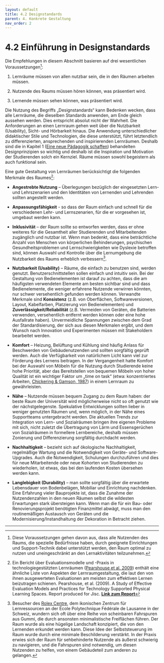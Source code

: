 ```yaml
---
layout: default
title: 4.2 Designstandards
parent: 4. Konkrete Gestaltung
nav_order: 2
---
```

# 4.2 Einführung in Designstandards

Die Empfehlungen in diesem Abschnitt basieren auf drei wesentlichen
Voraussetzungen[^9]:

1.  Lernräume müssen von allen nutzbar sein, die in den Räumen arbeiten
    müssen.

2.  Nutzende des Raums müssen hören können, was präsentiert wird.

3.  Lernende müssen sehen können, was präsentiert wird.

Die Nutzung des Begriffs „Designstandards“ kann Bedenken wecken, dass
alle Lernräume, die dieselben Standards anwenden, am Ende gleich
aussehen werden. Dies entspricht absolut nicht der Wahrheit. Die
Anforderungen an einen Lernraum gehen weit über die Nutzbarkeit
(Usability), Sicht- und Hörbarkeit hinaus. Die Anwendung
unterschiedlicher didaktischer Stile und Technologien, die diese
unterstützt, führt letztendlich zu differenzierten, ansprechenden und
inspirierenden Lernräumen. Deshalb sind die in Kapitel 1
([Eine neue Pädagogik schaffen](../1_paedagogik/0_paedagogik.md))
behandelten Designprinzipien so wichtig und deshalb
ist die Inspiration und Motivation der Studierenden solch ein Kernziel.
Räume müssen sowohl begeistern als auch funktional sein.

Eine gute Gestaltung von Lernräumen berücksichtigt die folgenden
Merkmale des Raumes[^10]:

-   **Angestrebte Nutzung** – Überlegungen bezüglich der eingesetzten
    Lern- und Lehrszenarien und den Identitäten von Lernenden und
    Lehrenden sollten angestellt werden.

-   **Anpassungsfähigkeit** - so dass der Raum einfach und schnell für
    die verschiedenen Lehr- und Lernszenarien, für die er vorgesehen
    ist, umgebaut werden kann.

-   **Inklusivität** – der Raum sollte so entworfen werden, dass er ohne
    weiteres für die Gesamtheit aller Studierenden und Mitarbeitenden
    zugänglich und nutzbar ist. Wenn man bedenkt, dass eine
    beträchtliche Anzahl von Menschen von körperlichen Behinderungen,
    psychischen Gesundheitsproblemen und Lernschwierigkeiten wie
    Dyslexie betroffen sind, können Auswahl und Kontrolle über die
    Lernumgebung die Nutzbarkeit des Raums erheblich verbessern[^11].

-   **Nutzbarkeit (Usability)** – Räume, die einfach zu benutzen sind,
    werden genutzt. Benutzerschnittstellen sollen einfach und intuitiv
    sein. Bei der Gestaltung von Bedienelementen ist darauf zu achten,
    dass die am häufigsten verwendeten Elemente am besten sichtbar sind
    und dass Bedienelemente, die weniger erfahrene Nutzende verwirren
    könnten, nur schwer versehentlich gefunden werden können. Verwandte
    Merkmale sind **Konsistenz** (z.B. von Oberflächen,
    Softwareversionen, Layout, Kabelfarben, Platzierung von
    Bedienelementen) und **Zuverlässigkeit/Reliabilität** (z.B.
    Vermeiden von Geräten, die Batterien verwenden, versehentlich
    entfernt werden können oder eine hohe Ausfallrate haben).
    Unvermeidliche Spannungen zwischen dem Grad der Standardisierung,
    der sich aus diesen Merkmalen ergibt, und dem Wunsch nach Innovation
    und Experimenten müssen mit Stakeholdern bearbeitet werden.

-   **Komfort** – Heizung, Belüftung und Kühlung sind häufig Anlass für
    Beschwerden von Gebäudenutzenden und sollten sorgfältig geprüft
    werden. Auch die Verfügbarkeit von natürlichem Licht kann viel zur
    Förderung des Lernens beitragen. In der Vergangenheit hatte Komfort
    bei der Auswahl von Möbeln für die Nutzung durch Studierende keine
    hohe Priorität, aber das Bereitstellen von bequemen Möbeln von hoher
    Qualität ist ein wichtiger Faktor um „time on task“ (etwa:
    konzentriertes Arbeiten, [Chickering & Gamson, 1987](../Referenzen.md)) in einem
    Lernraum zu gewährleisten.

-   **Nähe** – Nutzende müssen bequem Zugang zu dem Raum haben: der beste
    Raum der Universität wird möglicherweise nicht so oft genutzt wie
    der nächstgelegenste. Spekulative Entwicklungen sollten lieber in
    weniger genutzten Räumen und, wenn möglich, in der Nähe eines
    Supportteams untergebracht werden. Die aktuellen Trends zur
    Integration von Lern- und Sozialräumen bringen ihre eigenen Probleme
    mit sich, nicht zuletzt die Übertragung von Lärm und Essensgerüchen
    von Sozialräumen in formellere Lernbereiche, deshalb müssen
    Zonierung und Differenzierung sorgfältig durchdacht werden.

-   **Nachhaltigkeit** – bezieht sich auf ökologische Nachhaltigkeit,
    regelmäßige Wartung und die Notwendigkeit von Geräte- und
    Software-Upgrades. Auch die Notwendigkeit, Schulungen durchzuführen
    und dies für neue Mitarbeitende oder neue Kohorten von Studierenden zu
    wiederholen, ist etwas, das bei den laufenden Kosten übersehen
    werden kann.

-   **Langlebigkeit (Durability)** – man sollte sorgfältig über die
    erwartete Lebensdauer von Bodenbelägen, Mobiliar und Einrichtung
    nachdenken. Eine Erfahrung vieler Bauprojekte ist, dass die Zunahme
    der Nutzendenzahlen in den neuen Räumen selbst die wildesten
    Erwartungen stark übersteigen kann. Wenn man die für ein Bau- oder
    Renovierungsprojekt benötigten Finanzmittel abwägt, muss man den
    routinemäßigen Austausch von Geräten und die
    Modernisierung/Instandhaltung der Dekoration in Betracht ziehen.

---
[^9]: Diese Voraussetzungen gehen davon aus, dass alle Nutzenden des Raums,
        die spezielle Bedürfnisse haben, durch geeignete Einrichtungen und
        Support-Technik dabei unterstützt werden, den Raum
        optimal zu nutzen und uneingeschränkt an den Lernaktivitäten
        teilzunehmen.

[^10]: Ein Bericht über Evaluationsmodelle und -Praxis in
        technologiegestützten Lernräumen ([Pearshouse et al. 2009](../Referenzen.md)) enthält
        eine ähnliche Liste von Aspekten der Lernraumgestaltung, die laut
        den von ihnen ausgewerteten Evaluationen am meisten zum effektiven
        Lernen beizutragen schienen. Pearshouse, et al. (2009). A Study of
        Effective Evaluation Models and Practices for Technology Supported
        Physical Learning Spaces. Report produced for Jisc. **[Link zum Report](http://oro.open.ac.uk/29996/2/)**

[^11]: Besucher des [Rolex Centre](http://rolexlearningcenter.epfl.ch/), dem ikonischen Zentrum für
        Lernressourcen an der École Polytechnique Fédérale de Lausanne in
        der Schweiz, wundern sich oft über eine Reihe von scheinbaren
        Fahrspuren aus Gummi, die durch ansonsten minimalistische
        Freiflächen führen. Der Raum wurde als eine
        hügelige Landschaft konzipiert, die von den Lernenden erkundet
        werden kann. Diese Idee der Selbststeuerung im Raum wurde durch eine
        minimale Beschilderung verstärkt. In der Praxis erwies sich der Raum
        für sehbehinderte Nutzende als äußerst schwierig zu navigieren, und
        die Fahrspuren sind notwendig, um diesen Nutzenden zu helfen, von
        einem Gebäudeteil zum anderen zu gelangen.
